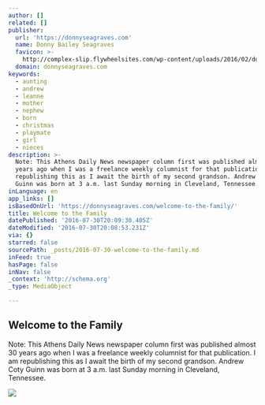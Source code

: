 ```yaml
---
author: []
related: []
publisher:
  url: 'https://donnyseagraves.com'
  name: Donny Bailey Seagraves
  favicon: >-
    http://complex-slip.flywheelsites.com/wp-content/uploads/2016/02/donnyflavicon5292011.png
  domain: donnyseagraves.com
keywords:
  - aunting
  - andrew
  - leanne
  - mother
  - nephew
  - born
  - christmas
  - playmate
  - girl
  - nieces
description: >-
  Note: This Athens Daily News newspaper column first was published almost 30
  years ago when I was a freelance weekly columnist for that publication. I am
  republishing this as I await the birth of my second grandson. Andrew Coty
  Guinn was born at 3 a.m. last Sunday morning in Cleveland, Tennessee.
inLanguage: en
app_links: []
isBasedOnUrl: 'https://donnyseagraves.com/welcome-to-the-family/'
title: Welcome to the Family
datePublished: '2016-07-30T20:09:30.405Z'
dateModified: '2016-07-30T20:08:53.231Z'
via: {}
starred: false
sourcePath: _posts/2016-07-30-welcome-to-the-family.md
inFeed: true
hasPage: false
inNav: false
_context: 'http://schema.org'
_type: MediaObject

---
```

<article style=""><h1>Welcome to the Family</h1><p>Note: This Athens Daily News newspaper column first was published almost 30 years ago when I was a freelance weekly columnist for that publication. I am republishing this as I await the birth of my second grandson. Andrew Coty Guinn was born at 3 a.m. last Sunday morning in Cleveland, Tennessee.</p><img src="https://i2.wp.com/donnyseagraves.com/wp-content/uploads/2016/04/donnycolumn1.jpg?resize=300%2C177&amp;ssl=1" /></article>